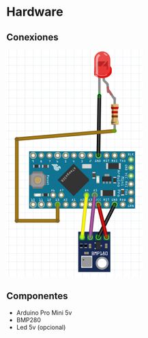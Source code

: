 # Hardware

## Conexiones

![Diagrama de conexiones](conexiones.png)

## Componentes

- Arduino Pro Mini 5v
- BMP280
- Led 5v (opcional)
